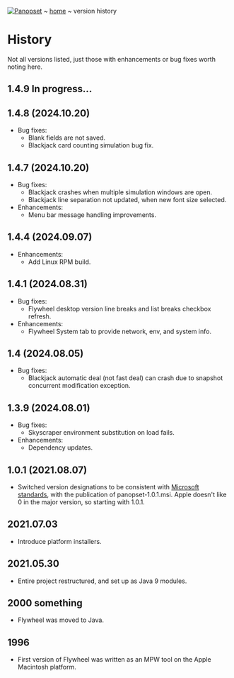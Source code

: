 [![Panopset](https://panopset.com/images/panopset.png)](https://panopset.com) ~ [home](../README.md) ~ version history

# History

Not all versions listed, just those with enhancements or bug fixes worth noting here.

## 1.4.9 In progress...

## 1.4.8 (2024.10.20)
* Bug fixes:
  * Blank fields are not saved.
  * Blackjack card counting simulation bug fix.

## 1.4.7 (2024.10.20)
* Bug fixes:
  * Blackjack crashes when multiple simulation windows are open.
  * Blackjack line separation not updated, when new font size selected.
* Enhancements:
  * Menu bar message handling improvements.

## 1.4.4 (2024.09.07)
* Enhancements:
  * Add Linux RPM build.

## 1.4.1 (2024.08.31)
* Bug fixes:
  * Flywheel desktop version line breaks and list breaks checkbox refresh.
* Enhancements:
  * Flywheel System tab to provide network, env, and system info. 

## 1.4 (2024.08.05)
* Bug fixes:
  * Blackjack automatic deal (not fast deal) can crash due to snapshot concurrent modification exception. 

## 1.3.9 (2024.08.01)
* Bug fixes:
  * Skyscraper environment substitution on load fails.
* Enhancements:
  * Dependency updates.

## 1.0.1 (2021.08.07)
* Switched version designations to be consistent with
[Microsoft standards](https://msdn.microsoft.com/en-us/library/aa370859%28v=VS.85%29.aspx), 
with the publication of panopset-1.0.1.msi.  Apple doesn't like 0 in the major version, so starting with 1.0.1.

## 2021.07.03
* Introduce platform installers.

## 2021.05.30
* Entire project restructured, and set up as Java 9 modules.

## 2000 something
* Flywheel was moved to Java.

## 1996
* First version of Flywheel was written as an MPW tool on the Apple Macintosh platform.
